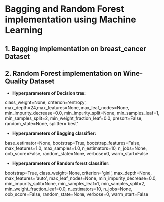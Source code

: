 # Bagging and Random Forest implementation using Machine Learning

## 1. Bagging implementation on breast_cancer Dataset

## 2. Random Forest implementation on Wine-Quality Dataset


* **Hyperparameters of Decision tree:** 

class_weight=None, criterion='entropy', max_depth=24,max_features=None, max_leaf_nodes=None,
                       min_impurity_decrease=0.0, min_impurity_split=None,
                       min_samples_leaf=1, min_samples_split=2,
                       min_weight_fraction_leaf=0.0, presort=False,
                       random_state=None, splitter='best'
                    
* **Hyperparameters of Bagging classifier:**

base_estimator=None, bootstrap=True, bootstrap_features=False,
                  max_features=1.0, max_samples=1.0, n_estimators=10,
                  n_jobs=None, oob_score=False, random_state=None, verbose=0,
                  warm_start=False
                  
* **Hyperparameters of Random forest classifier:**

bootstrap=True, class_weight=None, criterion='gini',
                       max_depth=None, max_features='auto', max_leaf_nodes=None,
                       min_impurity_decrease=0.0, min_impurity_split=None,
                       min_samples_leaf=1, min_samples_split=2,
                       min_weight_fraction_leaf=0.0, n_estimators=10,
                       n_jobs=None, oob_score=False, random_state=None,
                       verbose=0, warm_start=False
